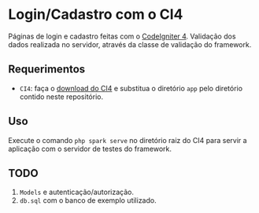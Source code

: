 # Login/Cadastro com o CI4
Páginas de login e cadastro feitas com o [CodeIgniter 4](https://codeigniter.com/user_guide/intro/index.html). Validação dos dados realizada no servidor, através da classe de validação do framework.
## Requerimentos
- `CI4`: faça o [download do CI4](https://codeigniter.com/download) e substitua o diretório `app` pelo diretório contido neste repositório.
## Uso
Execute o comando `php spark serve` no diretório raiz do CI4 para servir a aplicação com o servidor de testes do framework.
## TODO
1. `Models` e autenticação/autorização.
2. `db.sql` com o banco de exemplo utilizado.
